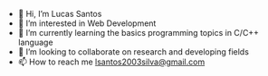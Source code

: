 - 👋 Hi, I’m Lucas Santos
- 👀 I’m interested in Web Development
- 🌱 I’m currently learning the basics programming topics in C/C++ language
- 💞️ I’m looking to collaborate on research and developing fields
- 📫 How to reach me lsantos2003silva@gmail.com
